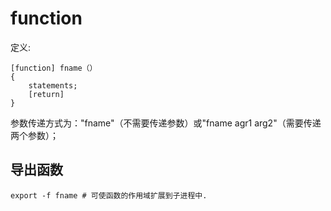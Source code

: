 # function

定义:

    [function] fname（）    
    {
    	statements;    
    	[return]    
    }

参数传递方式为："fname"（不需要传递参数）或"fname agr1 arg2"（需要传递两个参数）；

## 导出函数

    export -f fname # 可使函数的作用域扩展到子进程中.
